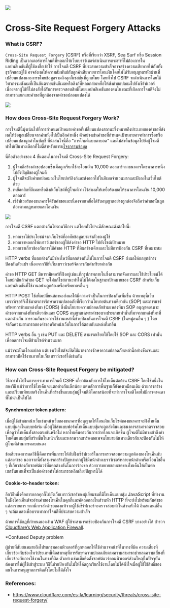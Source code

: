 ![](https://dpsvdv74uwwos.cloudfront.net/statics/img/ogimage/csrf-cross-site-request-forgery.jpg)

# Cross-Site Request Forgery Attacks

### What is CSRF?

`Cross-Site Request Forgery` (CSRF) หรือที่เรียกว่า XSRF, Sea Surf หรือ Session Riding เป็นเวกเตอร์การโจมตีที่หลอกให้เว็บเบราว์เซอร์ดำเนินการกระทำที่ไม่ต้องการในแอปพลิเคชันที่ผู้ใช้ลงชื่อเข้าใช้ การโจมตี CSRF ที่ประสบความสำเร็จอาจสร้างความเสียหายให้กับทั้งธุรกิจและผู้ใช้ อาจส่งผลให้ความสัมพันธ์กับลูกค้าเสียหายการโอนเงินโดยไม่ได้รับอนุญาตรหัสผ่านที่เปลี่ยนแปลงและการขโมยข้อมูลรวมถึงคุกกี้เซสชันที่ถูกขโมย โดยทั่วไป CSRF จะดำเนินการโดยใช้วิศวกรรมสังคมที่เป็นอันตรายเช่นอีเมลหรือลิงก์ที่หลอกล่อเหยื่อให้ส่งคำขอปลอมไปยังเซิร์ฟเวอร์ เนื่องจากผู้ใช้ที่ไม่สงสัยได้รับการตรวจสอบสิทธิ์โดยแอปพลิเคชันของตนในขณะที่เกิดการโจมตีจึงไม่สามารถแยกแยะคำขอที่ถูกต้องจากคำขอปลอมแปลงได้

![](https://www.imperva.com/learn/wp-content/uploads/sites/13/2019/01/csrf-cross-site-request-forgery.png)

### How does Cross-Site Request Forgery Work?

การโจมตีนี้มุ่งเน้นไปที่การกำหนดเป้าหมายคำขอที่เปลี่ยนแปลงสถานะซึ่งหมายถึงประเภทของคำขอที่ส่งผลให้ข้อมูลเปลี่ยนจากค่าหนึ่งไปเป็นอีกค่าหนึ่ง ตัวอย่างเช่นคำขอที่กำหนดเป้าหมายอาจทำการซื้อหรือเปลี่ยนแปลงมูลค่าในบัญชี ที่น่าสนใจนี่คือ "การโจมตีแบบตาบอด" และไม่ส่งคืนข้อมูลไปยังผู้โจมตีทำให้เป็นทางเลือกที่ไม่ดีสำหรับการบ[โจรกรรมข้อมูล](https://www.cloudflare.com/es-la/learning/security/what-is-a-data-breach)

นี่คือตัวอย่างของ 4 ขั้นตอนในการโจมตี Cross-Site Request Forgery:

1. ผู้โจมตีสร้างคำขอปลอมซึ่งเมื่อถูกเรียกใช้จะโอนเงิน 10,000 ดอลลาร์จากธนาคารใดธนาคารหนึ่งไปยังบัญชีของผู้โจมตี
2. ผู้โจมตีจะฝังคำขอปลอมลงในไฮเปอร์ลิงก์และส่งออกไปในอีเมลจำนวนมากและฝังลงในเว็บไซต์ด้วย
3. เหยื่อคลิกที่อีเมลหรือลิงก์เว็บไซต์ที่ผู้โจมตีวางไว้ส่งผลให้เหยื่อร้องขอให้ธนาคารโอนเงิน 10,000 ดอลลาร์
4. เซิร์ฟเวอร์ของธนาคารได้รับคำขอและเนื่องจากเหยื่อได้รับอนุญาตอย่างถูกต้องจึงถือว่าคำขอนั้นถูกต้องตามกฎหมายและโอนเงิน

![](https://www.cloudflare.com/img/learning/security/threats/cross-site-request-forgery/forged-request.png)

การโจมตี CSRF แตกต่างกันไปตามวิธีการ แต่โดยทั่วไปจะมีลักษณะดังต่อไปนี้:

1. พวกเขาใช้ประโยชน์จากเว็บไซต์ที่อาศัยข้อมูลประจำตัวของผู้ใช้
2. พวกเขาหลอกให้เบราว์เซอร์ของผู้ใช้ส่งคำขอ HTTP ไปยังไซต์เป้าหมาย
3. พวกเขาเกี่ยวข้องกับการใช้คำขอ HTTP ที่มีผลข้างเคียงและไม่มีการป้องกัน CSRF ที่เหมาะสม

HTTP verbs ที่แตกต่างกันมีช่องโหว่ที่แตกต่างกันไปในการโจมตี CSRF ส่งผลให้กลยุทธ์การป้องกันตัวแปร เนื่องจากวิธีที่เว็บเบราว์เซอร์จัดการกับคำกริยาต่างกัน

คำขอ HTTP GET มีพารามิเตอร์ที่ฝังอยู่เช่นแท็กรูปภาพภายในซึ่งสามารถจัดการและใช้ประโยชน์ได้ โดยปกติแล้วคำขอ GET จะไม่แก้ไขสถานะทำให้ไม่ได้ผลในฐานะเป้าหมายของ CSRF สำหรับเว็บแอปพลิเคชันที่ใช้งานอย่างถูกต้องหรือทรัพยากรอื่น ๆ

HTTP POST ใช้เพื่อเปลี่ยนสถานะส่งผลให้มีความจำเป็นในการป้องกันเพิ่มขึ้น ด้วยเหตุนี้เว็บเบราว์เซอร์จึงใช้มาตรการรักษาความปลอดภัยที่เรียกว่านโยบายต้นทางเดียวกัน (SOP) และการแชร์ทรัพยากรข้ามแหล่งที่มา (CORS) ซึ่งมีนโยบายความปลอดภัยข้ามแหล่งที่มา SOP อนุญาตเฉพาะคำขอจากแหล่งที่มาเดียวกันและ CORS อนุญาตเฉพาะคำขอบางประเภทเท่านั้นที่มาจากแหล่งที่มาที่แตกต่างกัน การรวมกันของการใช้งานเหล่านี้ช่วยป้องกันการโจมตี CSRF (ในหมู่คนอื่น ๆ ) โดยจำกัดความสามารถของคำขอหรือหน้าเว็บในการโต้ตอบกับแหล่งที่มาอื่น

HTTP verbs อื่น ๆ เช่น PUT และ DELETE สามารถเรียกใช้โดยใช้ SOP และ CORS เท่านั้นเพื่อลดการโจมตีข้ามไซต์จำนวนมาก

แม้ว่าจะเป็นเรื่องแปลก แต่บางเว็บไซต์จะปิดใช้มาตรการรักษาความปลอดภัยเหล่านี้อย่างชัดเจนและสามารถปิดใช้งานภายในเว็บเบราว์เซอร์ได้เช่นกัน

### How can Cross-Site Request Forgery be mitigated?

วิธีการทั่วไปในการบรรเทาการโจมตี CSRF เกี่ยวข้องกับการใช้โทเค็นต่อต้าน CSRF โดยใช้หนึ่งในสองวิธี แม้ว่าการใช้โทเค็นจะแตกต่างกันเล็กน้อย แต่หลักการพื้นฐานก็ยังคงเหมือนเดิม ด้วยการสร้างและเปรียบเทียบสตริงโทเค็นที่สร้างขึ้นแบบสุ่มผู้โจมตีมีโอกาสน้อยที่จะทำการโจมตีโดยไม่มีการคาดเดาที่ไม่น่าเป็นไปได้

#### Synchronizer token pattern:

เมื่อผู้ใช้เข้าชมหน้าเว็บเช่นหน้าเว็บของธนาคารที่อนุญาตให้โอนเงินเว็บไซต์ของธนาคารจะฝังโทเค็นแบบสุ่มลงในแบบฟอร์ม เมื่อผู้ใช้ส่งแบบฟอร์มโทเค็นแบบสุ่มจะถูกส่งคืนและธนาคารสามารถตรวจสอบเพื่อดูว่าโทเค็นทั้งสองตรงกันหรือไม่ หากโทเค็นตรงกันการถ่ายโอนจะเกิดขึ้น ผู้โจมตีไม่มีทางเข้าถึงค่าโทเค็นแบบสุ่มที่สร้างขึ้นในหน้าเว็บและหากพวกเขาร้องขอเพจนโยบายต้นทางเดียวกันจะป้องกันไม่ให้ผู้โจมตีอ่านการตอบสนอง

ข้อเสียของการลดวิธีนี้คือการเพิ่มภาระให้กับฝั่งเซิร์ฟเวอร์ในการตรวจสอบความถูกต้องของโทเค็นกับแต่ละคำขอ นอกจากนี้ยังสามารถสร้างปัญหาหากผู้ใช้มีหน้าต่างเบราว์เซอร์หลายหน้าต่างหรือเงื่อนไขอื่น ๆ ที่เกี่ยวข้องกับซอฟต์แวร์ที่แตกต่างกันในการร้องขอ ด้วยการขยายขอบเขตของโทเค็นให้เป็นต่อเซสชันแทนที่จะเป็นต่อคำขอทำให้สามารถหลีกเลี่ยงปัญหานี้ได้

#### Cookie-to-header token:

อีกวิธีหนึ่งคือการออกคุกกี้ไปยังเว็บเบราว์เซอร์ของผู้เยี่ยมชมที่มีโทเค็นแบบสุ่ม JavaScript ที่ทำงานในฝั่งไคลเอ็นต์จะอ่านค่าของโทเค็นในคุกกี้และคัดลอกลงในส่วนหัว HTTP ที่จะส่งไปพร้อมกับคำขอแต่ละรายการ หากมีการส่งคำขอของแท้จากผู้ใช้เซิร์ฟเวอร์จะตรวจสอบค่าในส่วนหัวได้ อินสแตนซ์อื่น ๆ จะล้มเหลวเพื่อบรรเทาการโจมตีที่ประสบความสำเร็จ

ด้วยการใช้กฎที่กำหนดเองผ่าน WAF ผู้ใช้จะสามารถช่วยป้องกันการโจมตี CSRF บางอย่างได้ สำรวจ [Cloudflare’s Web Application Firewall](https://www.cloudflare.com/es-la/waf).

*Confused Deputy problem

ผู้ช่วยที่สับสนหมายถึงโปรแกรมคอมพิวเตอร์ที่ถูกหลอกให้ใช้อำนาจหน้าที่ในทางที่ผิด ความเสี่ยงที่เกี่ยวข้องกับช่องโหว่ประเภทนี้คือสาเหตุที่การรักษาความปลอดภัยตามความสามารถช่วยลดความเสี่ยงที่เกี่ยวข้องกับการใช้งานในทางที่ผิด ตัวอย่างเช่นเมื่อติดตั้งซอฟต์แวร์คอมพิวเตอร์ส่วนใหญ่ในปัจจุบันต้องการให้ผู้ใช้เข้าสู่ระบบ วิธีนี้ช่วยป้องกันไม่ให้โค้ดถูกเรียกใช้งานโดยไม่ได้ตั้งใจเมื่อผู้ใช้ใช้สิทธิ์ของตนในการอนุญาตการติดตั้งโดยไม่ได้ตั้งใจ

### References:

- https://www.cloudflare.com/es-la/learning/security/threats/cross-site-request-forgery/


